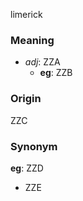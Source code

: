 limerick
### Meaning
+ _adj_: ZZA
    + __eg__: ZZB

### Origin

ZZC

### Synonym

__eg__: ZZD

+ ZZE


